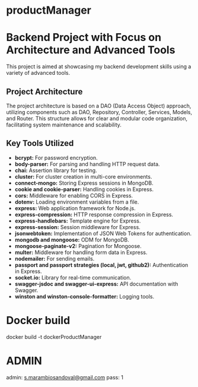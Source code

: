 ﻿# productManager

# Backend Project with Focus on Architecture and Advanced Tools

This project is aimed at showcasing my backend development skills using a variety of advanced tools.

## Project Architecture

The project architecture is based on a DAO (Data Access Object) approach, utilizing components such as DAO, Repository, Controller, Services, Models, and Router. This structure allows for clear and modular code organization, facilitating system maintenance and scalability.

## Key Tools Utilized

- **bcrypt:** For password encryption.
- **body-parser:** For parsing and handling HTTP request data.
- **chai:** Assertion library for testing.
- **cluster:** For cluster creation in multi-core environments.
- **connect-mongo:** Storing Express sessions in MongoDB.
- **cookie and cookie-parser:** Handling cookies in Express.
- **cors:** Middleware for enabling CORS in Express.
- **dotenv:** Loading environment variables from a file.
- **express:** Web application framework for Node.js.
- **express-compression:** HTTP response compression in Express.
- **express-handlebars:** Template engine for Express.
- **express-session:** Session middleware for Express.
- **jsonwebtoken:** Implementation of JSON Web Tokens for authentication.
- **mongodb and mongoose:** ODM for MongoDB.
- **mongoose-paginate-v2:** Pagination for Mongoose.
- **multer:** Middleware for handling form data in Express.
- **nodemailer:** For sending emails.
- **passport and passport strategies (local, jwt, github2):** Authentication in Express.
- **socket.io:** Library for real-time communication.
- **swagger-jsdoc and swagger-ui-express:** API documentation with Swagger.
- **winston and winston-console-formatter:** Logging tools.


# Docker build
docker build -t dockerProductManager

# ADMIN 
admin: s.marambiosandoval@gmail.com
pass: 1
